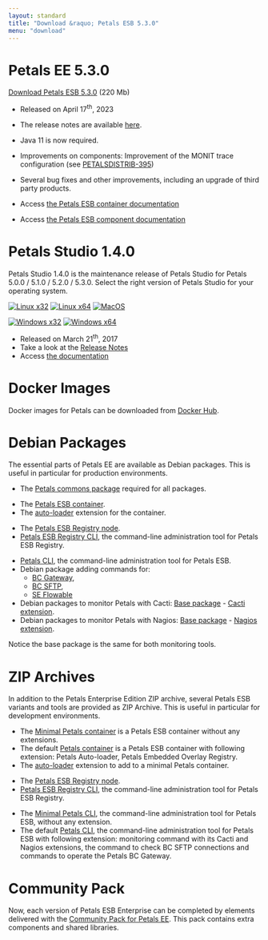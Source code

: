 ```yaml
---
layout: standard
title: "Download &raquo; Petals ESB 5.3.0"
menu: "download"
---
```


# Petals EE 5.3.0

[Download Petals ESB 5.3.0](https://repository.ow2.org/nexus/content/groups/public/org/ow2/petals/petals-esb-enterprise-edition/5.3.0/petals-esb-enterprise-edition-5.3.0.zip "Petals ESB 5.3.0") (220 Mb)

- Released on April 17<sup>th</sup>, 2023
- The release notes are available [here](https://jira.petalslink.com/secure/IssueNavigator.jspa?mode=hide&requestId=10270).

- Java 11 is now required.
- Improvements on components:  Improvement of the MONIT trace configuration (see [PETALSDISTRIB-395](https://jira.petalslink.com/browse/PETALSDISTRIB-395))
- Several bug fixes and other improvements, including an upgrade of third party products.
- Access [the Petals ESB container documentation](https://doc.petalslink.com/display/petalsesb530)
- Access [the Petals ESB component documentation](https://doc.petalslink.com/display/petalscomponents/Petals+Components)

# Petals Studio 1.4.0

Petals Studio 1.4.0 is the maintenance release of Petals Studio for Petals 5.0.0 / 5.1.0 / 5.2.0 / 5.3.0.
Select the right version of Petals Studio for your operating system.

<a href="http://download.petalslink.com/petals-studio/Petals-Studio--1.4.0--linux.gtk.x86.zip"><img alt="Linux x32" src="/resources/images/linux_32.png" /></a>
<a href="http://download.petalslink.com/petals-studio/Petals-Studio--1.4.0--linux.gtk.x86_64.zip"><img alt="Linux x64" src="/resources/images/linux_64.png" /></a>
<a href="http://download.petalslink.com/petals-studio/Petals-Studio--1.4.0--macosx.cocoa.x86_64.zip"><img alt="MacOS" src="/resources/images/mac.png" /></a><br />

<a href="http://download.petalslink.com/petals-studio/Petals-Studio--1.4.0--win32.win32.x86.zip"><img alt="Windows x32" src="/resources/images/windows_32.png"/></a>
<a href="http://download.petalslink.com/petals-studio/Petals-Studio--1.4.0--win32.win32.x86_64.zip"><img alt="Windows x64" src="/resources/images/windows_64.png"/></a>

- Released on March 21<sup>th</sup>, 2017
- Take a look at the [Release Notes](https://jira.petalslink.com/secure/ReleaseNote.jspa?projectId=10070&version=10323)
- Access [the documentation](https://doc.petalslink.com/display/petalsstudio14/Petals+Studio+1.4)

# Docker Images

Docker images for Petals can be downloaded from [Docker Hub](https://hub.docker.com/u/petals/).

# Debian Packages

The essential parts of Petals EE are available as Debian packages.
This is useful in particular for production environments.

- The [Petals commons package](https://repository.ow2.org/nexus/content/groups/public/org/ow2/petals/petals-commons-deb/1.3.0/petals-commons-deb-1.3.0.deb) required for all packages.

<!-- -->

- The [Petals ESB container](https://repository.ow2.org/nexus/content/groups/public/org/ow2/petals/petals-esb-default-deb/5.3.0-1.0/petals-esb-default-deb-5.3.0-1.0.deb).
- The [auto-loader](https://repository.ow2.org/nexus/content/groups/public/org/ow2/petals/petals-autoloader-deb/1.2.0-1.0/petals-autoloader-deb-1.2.0-1.0.deb) extension for the container.

<!-- -->

- The [Petals ESB Registry node](https://repository.ow2.org/nexus/content/groups/public/org/ow2/petals/petals-registry-overlay-deb/1.2.0-1.0/petals-registry-overlay-deb-1.2.0-1.0.deb).
- [Petals ESB Registry CLI](https://repository.ow2.org/nexus/content/groups/public/org/ow2/petals/petals-registry-cli-deb/1.3.0-1.0/petals-registry-cli-deb-1.3.0-1.0.deb), the command-line administration tool for Petals ESB Registry.

<!-- -->

- [Petals CLI](https://repository.ow2.org/nexus/content/groups/public/org/ow2/petals/petals-cli-distrib-deb/3.2.0-1.0/petals-cli-distrib-deb-3.2.0-1.0.deb), the command-line administration tool for Petals ESB.
- Debian package adding commands for:
  - [BC Gateway](https://repository.ow2.org/nexus/content/groups/public/org/ow2/petals/petals-cli-bc-gateway/2.2.0/petals-cli-bc-gateway-2.2.0.deb),
  - [BC SFTP](https://repository.ow2.org/nexus/content/groups/public/org/ow2/petals/petals-cli-bc-sftp/1.2.0/petals-cli-bc-sftp-1.2.0.deb),
  - [SE Flowable](https://repository.ow2.org/nexus/content/groups/public/org/ow2/petals/petals-cli-se-flowable/1.1.0/petals-cli-se-flowable-1.1.0.deb)
- Debian packages to monitor Petals with Cacti:
[Base package](https://repository.ow2.org/nexus/content/groups/public/org/ow2/petals/petals-cli-cmd-monitoring-deb/2.1.0-1.0/petals-cli-cmd-monitoring-deb-2.1.0-1.0.deb) -
[Cacti extension](https://repository.ow2.org/nexus/content/groups/public/org/ow2/petals/petals-cli-cmd-monitoring-mo-cacti-deb/2.1.0-1.0/petals-cli-cmd-monitoring-mo-cacti-deb-2.1.0-1.0.deb).
- Debian packages to monitor Petals with Nagios:
[Base package](https://repository.ow2.org/nexus/content/groups/public/org/ow2/petals/petals-cli-cmd-monitoring-deb/2.2.0-1.0/petals-cli-cmd-monitoring-deb-2.2.0-1.0.deb) -
[Nagios extension](https://repository.ow2.org/nexus/content/groups/public/org/ow2/petals/petals-cli-cmd-monitoring-so-nagios-deb/2.2.0-1.0/petals-cli-cmd-monitoring-so-nagios-deb-2.2.0-1.0.deb).

Notice the base package is the same for both monitoring tools.

# ZIP Archives

In addition to the Petals Enterprise Edition ZIP archive, several Petals ESB variants and tools are provided as ZIP Archive.
This is useful in particular for development environments.

- The [Minimal Petals container](https://repository.ow2.org/nexus/content/groups/public/org/ow2/petals/petals-esb-minimal-zip/5.3.0/petals-esb-minimal-zip-5.3.0.zip) is a Petals ESB container without any extensions.
- The default [Petals container](https://repository.ow2.org/nexus/content/groups/public/org/ow2/petals/petals-esb-default-zip/5.3.0/petals-esb-default-zip-5.3.0.zip) is a Petals ESB container with following extension: Petals Auto-loader, Petals Embedded Overlay Registry.
- The [auto-loader](https://repository.ow2.org/nexus/content/groups/public/org/ow2/petals/petals-autoloader-zip/1.2.0-1.0/petals-autoloader-zip-1.2.0-1.0.zip) extension to add to a minimal Petals container.

<!-- -->

- The [Petals ESB Registry node](https://repository.ow2.org/nexus/content/groups/public/org/ow2/petals/petals-registry-overlay-zip/1.2.0-1.0/petals-registry-overlay-zip-1.2.0-1.0.zip).
- [Petals ESB Registry CLI](https://repository.ow2.org/nexus/content/groups/public/org/ow2/petals/petals-registry-cli-zip/1.3.0-1.0/petals-registry-cli-zip-1.3.0-1.0.zip), the command-line administration tool for Petals ESB Registry.

<!-- -->

- The [Minimal Petals CLI](https://repository.ow2.org/nexus/content/groups/public/org/ow2/petals/petals-cli/3.2.0/petals-cli-3.2.0.zip), the command-line administration tool for Petals ESB, without any extension.
- The default [Petals CLI](https://repository.ow2.org/nexus/content/groups/public/org/ow2/petals/petals-cli-distrib-zip/3.2.0-1.0/petals-cli-distrib-zip-3.2.0-1.0.zip), the command-line administration tool for Petals ESB with following extension: monitoring command with its Cacti and Nagios extensions, the command to check BC SFTP connections and commands to operate the Petals BC Gateway.

# Community Pack

Now, each version of Petals ESB Enterprise can be completed by elements delivered with the [Community Pack for Petals EE](https://repository.ow2.org/nexus/content/groups/public/org/ow2/petals/petals-community-pack/5.3.0/petals-community-pack-5.3.0.zip). This pack contains extra components and shared libraries.

